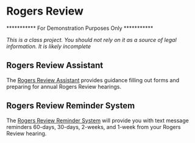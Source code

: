 # Rogers Review

*********** For Demonstration Purposes Only ***********

*This is a class project. You should not rely on it as a source of legal information. It is likely incomplete*

## Rogers Review Assistant

The <a href="https://interviews-dev.gbls.org/interview?i=docassemble.playground51%3ARogers_Review_Assistant_FINAL.yaml#page1"> Rogers Review Assistant</a> provides guidance filling out forms and preparing for annual Rogers Review hearings. 

## Rogers Review Reminder System

The <a href="https://interviews-dev.gbls.org/interview?i=docassemble.playground51%3ARogersReviewReminderSystem.yml#page1"> Rogers Review Reminder System</a> will provide you with text message reminders 60-days, 30-days, 2-weeks, and 1-week from your Rogers Review hearing.  
